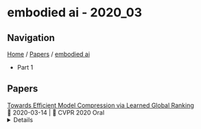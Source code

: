 # embodied ai - 2020_03

## Navigation

[Home](https://arxcompass.github.io) / [Papers](https://arxcompass.github.io/papers) / [embodied ai](https://arxcompass.github.io/papers/embodied_ai)

- Part 1

## Papers

<div class="paper-card">
    <div class="paper-title"><a href="http://arxiv.org/abs/1904.12368v2">Towards Efficient Model Compression via Learned Global Ranking</a></div>
    <div class="paper-meta">
      📅 2020-03-14
      | 💬 CVPR 2020 Oral
    </div>
    <details class="paper-abstract">
      Pruning convolutional filters has demonstrated its effectiveness in compressing ConvNets. Prior art in filter pruning requires users to specify a target model complexity (e.g., model size or FLOP count) for the resulting architecture. However, determining a target model complexity can be difficult for optimizing various embodied AI applications such as autonomous robots, drones, and user-facing applications. First, both the accuracy and the speed of ConvNets can affect the performance of the application. Second, the performance of the application can be hard to assess without evaluating ConvNets during inference. As a consequence, finding a sweet-spot between the accuracy and speed via filter pruning, which needs to be done in a trial-and-error fashion, can be time-consuming. This work takes a first step toward making this process more efficient by altering the goal of model compression to producing a set of ConvNets with various accuracy and latency trade-offs instead of producing one ConvNet targeting some pre-defined latency constraint. To this end, we propose to learn a global ranking of the filters across different layers of the ConvNet, which is used to obtain a set of ConvNet architectures that have different accuracy/latency trade-offs by pruning the bottom-ranked filters. Our proposed algorithm, LeGR, is shown to be 2x to 3x faster than prior work while having comparable or better performance when targeting seven pruned ResNet-56 with different accuracy/FLOPs profiles on the CIFAR-100 dataset. Additionally, we have evaluated LeGR on ImageNet and Bird-200 with ResNet-50 and MobileNetV2 to demonstrate its effectiveness. Code available at https://github.com/cmu-enyac/LeGR.
    </details>
</div>
